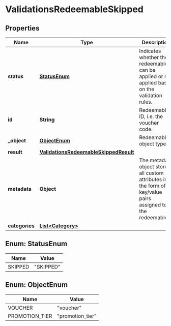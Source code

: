 

# ValidationsRedeemableSkipped


## Properties

| Name | Type | Description | Notes |
|------------ | ------------- | ------------- | -------------|
|**status** | [**StatusEnum**](#StatusEnum) | Indicates whether the redeemable can be applied or not applied based on the validation rules. |  |
|**id** | **String** | Redeemable ID, i.e. the voucher code. |  |
|**_object** | [**ObjectEnum**](#ObjectEnum) | Redeemable&#39;s object type. |  |
|**result** | [**ValidationsRedeemableSkippedResult**](ValidationsRedeemableSkippedResult.md) |  |  |
|**metadata** | **Object** | The metadata object stores all custom attributes in the form of key/value pairs assigned to the redeemable. |  [optional] |
|**categories** | [**List&lt;Category&gt;**](Category.md) |  |  [optional] |



## Enum: StatusEnum

| Name | Value |
|---- | -----|
| SKIPPED | &quot;SKIPPED&quot; |



## Enum: ObjectEnum

| Name | Value |
|---- | -----|
| VOUCHER | &quot;voucher&quot; |
| PROMOTION_TIER | &quot;promotion_tier&quot; |



